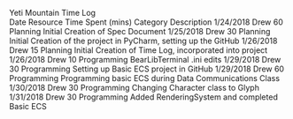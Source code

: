 Yeti Mountain Time Log				
Date	Resource	Time Spent (mins)	Category	Description
1/24/2018	Drew	60	Planning	Initial Creation of Spec Document
1/25/2018	Drew	30	Planning	Initial Creation of the project in PyCharm, setting up the GitHub
1/26/2018	Drew	15	Planning	Initial Creation of Time Log, incorporated into project
1/26/2018	Drew	10	Programming	BearLibTerminal .ini edits
1/29/2018	Drew	30	Programming	Setting up Basic ECS project in GitHub
1/29/2018	Drew	60	Programming	Programming basic ECS during Data Communications Class
1/30/2018	Drew	30	Programming	Changing Character class to Glyph
1/31/2018	Drew	30	Programming	Added RenderingSystem and completed Basic ECS
